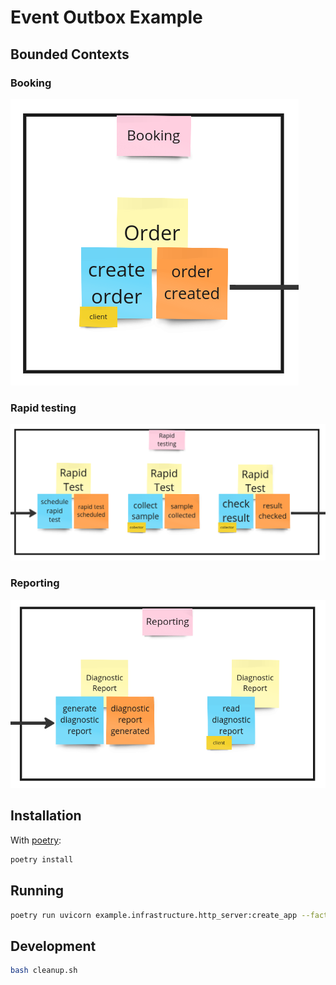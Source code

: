 # Event Outbox Example

## Bounded Contexts

### Booking

![Booking bounded context](docs/bounded-contexts/booking.png)

### Rapid testing

![Rapid testing bounded context.png](docs/bounded-contexts/rapid-testing.png)

### Reporting

![Reporting bounded context.png](docs/bounded-contexts/reporting.png)

## Installation

With [poetry](https://python-poetry.org/):

```bash
poetry install
```

## Running

```bash
poetry run uvicorn example.infrastructure.http_server:create_app --factory
```

## Development

```bash
bash cleanup.sh
```

